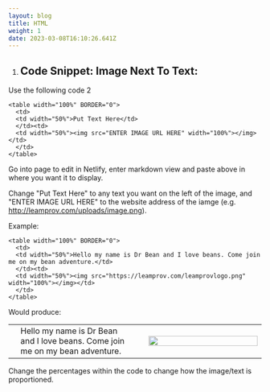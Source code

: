 ```yaml
---
layout: blog
title: HTML
weight: 1
date: 2023-03-08T16:10:26.641Z
---
```

1. ## Code Snippet: Image Next To Text:

Use the following code 2

```
<table width="100%" BORDER="0">
  <td>
  <td width="50%">Put Text Here</td>
  </td><td>
  <td width="50%"><img src="ENTER IMAGE URL HERE" width="100%"></img></td>
  </td>
</table>
```

Go into page to edit in Netlify, enter markdown view and paste above in where you want it to display. 

Change "Put Text Here" to any text you want on the left of the image, and "ENTER IMAGE URL HERE" to the website address of the iamge (e.g. http://leamprov.com/uploads/image.png).

Example:

```
<table width="100%" BORDER="0">
  <td>
  <td width="50%">Hello my name is Dr Bean and I love beans. Come join me on my bean adventure.</td>
  </td><td>
  <td width="50%"><img src="https://leamprov.com/leamprovlogo.png" width="100%"></img></td>
  </td>
</table>
```

Would produce:

<table width="100%" BORDER="0" >
  <td>
  <td width="50%">Hello my name is Dr Bean and I love beans. Come join me on my bean adventure.</td>
  </td><td>
  <td width="50%"><img src="https://leamprov.com/leamprovlogo.png" width="100%"></img></td>
  </td>
</table>

Change the percentages within the code to change how the image/text is proportioned.